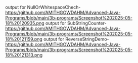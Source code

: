 output for NullOrWhitespaceChech-https://github.com/AMITHGOWDAHM/Advanced-Java-Programs/blob/main/3b-programs/Screenshot%202025-05-18%20120935.png
output for SubStringCounter-https://github.com/AMITHGOWDAHM/Advanced-Java-Programs/blob/main/3b-programs/Screenshot%202025-05-18%20121159.png
output for ReverseStringDemo-https://github.com/AMITHGOWDAHM/Advanced-Java-Programs/blob/main/3b-programs/Screenshot%202025-05-18%20121313.png
